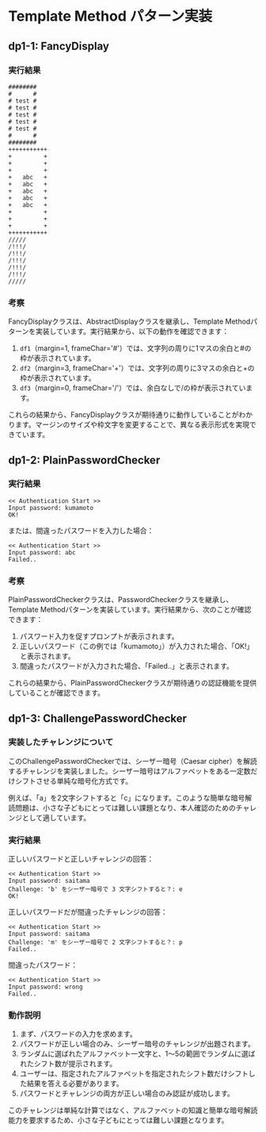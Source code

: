# Template Method パターン実装

## dp1-1: FancyDisplay

### 実行結果
```
########
#      #
# test #
# test #
# test #
# test #
# test #
#      #
########
+++++++++++
+         +
+         +
+         +
+   abc   +
+   abc   +
+   abc   +
+   abc   +
+   abc   +
+         +
+         +
+         +
+++++++++++
/////
/!!!/
/!!!/
/!!!/
/!!!/
/!!!/
/////
```

### 考察
FancyDisplayクラスは、AbstractDisplayクラスを継承し、Template Methodパターンを実装しています。実行結果から、以下の動作を確認できます：

1. `df1`（margin=1, frameChar='#'）では、文字列の周りに1マスの余白と#の枠が表示されています。
2. `df2`（margin=3, frameChar='+'）では、文字列の周りに3マスの余白と+の枠が表示されています。
3. `df3`（margin=0, frameChar='/'）では、余白なしで/の枠が表示されています。

これらの結果から、FancyDisplayクラスが期待通りに動作していることがわかります。マージンのサイズや枠文字を変更することで、異なる表示形式を実現できています。

## dp1-2: PlainPasswordChecker

### 実行結果
```
<< Authentication Start >>
Input password: kumamoto
OK!
```

または、間違ったパスワードを入力した場合：
```
<< Authentication Start >>
Input password: abc
Failed..
```

### 考察
PlainPasswordCheckerクラスは、PasswordCheckerクラスを継承し、Template Methodパターンを実装しています。実行結果から、次のことが確認できます：

1. パスワード入力を促すプロンプトが表示されます。
2. 正しいパスワード（この例では「kumamoto」）が入力された場合、「OK!」と表示されます。
3. 間違ったパスワードが入力された場合、「Failed..」と表示されます。

これらの結果から、PlainPasswordCheckerクラスが期待通りの認証機能を提供していることが確認できます。

## dp1-3: ChallengePasswordChecker

### 実装したチャレンジについて
このChallengePasswordCheckerでは、シーザー暗号（Caesar cipher）を解読するチャレンジを実装しました。シーザー暗号はアルファベットをある一定数だけシフトさせる単純な暗号化方式です。

例えば、「a」を2文字シフトすると「c」になります。このような簡単な暗号解読問題は、小さな子どもにとっては難しい課題となり、本人確認のためのチャレンジとして適しています。

### 実行結果
正しいパスワードと正しいチャレンジの回答：
```
<< Authentication Start >>
Input password: saitama
Challenge: 'b' をシーザー暗号で 3 文字シフトすると？: e
OK!
```

正しいパスワードだが間違ったチャレンジの回答：
```
<< Authentication Start >>
Input password: saitama
Challenge: 'm' をシーザー暗号で 2 文字シフトすると？: p
Failed..
```

間違ったパスワード：
```
<< Authentication Start >>
Input password: wrong
Failed..
```

### 動作説明
1. まず、パスワードの入力を求めます。
2. パスワードが正しい場合のみ、シーザー暗号のチャレンジが出題されます。
3. ランダムに選ばれたアルファベット一文字と、1〜5の範囲でランダムに選ばれたシフト数が提示されます。
4. ユーザーは、指定されたアルファベットを指定されたシフト数だけシフトした結果を答える必要があります。
5. パスワードとチャレンジの両方が正しい場合のみ認証が成功します。

このチャレンジは単純な計算ではなく、アルファベットの知識と簡単な暗号解読能力を要求するため、小さな子どもにとっては難しい課題となります。 
